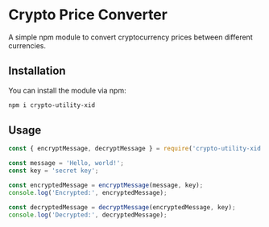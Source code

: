 # Crypto Price Converter

A simple npm module to convert cryptocurrency prices between different currencies.

## Installation

You can install the module via npm:

```bash
npm i crypto-utility-xid
```


## Usage

```javascript
const { encryptMessage, decryptMessage } = require('crypto-utility-xid');

const message = 'Hello, world!';
const key = 'secret key';

const encryptedMessage = encryptMessage(message, key);
console.log('Encrypted:', encryptedMessage);

const decryptedMessage = decryptMessage(encryptedMessage, key);
console.log('Decrypted:', decryptedMessage);
